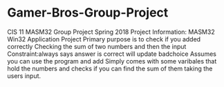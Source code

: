 # Gamer-Bros-Group-Project
CIS 11 MASM32 Group Project Spring 2018
Project Information: MASM32 Win32 Application Project
Primary purpose is to check if you added correctly 
Checking the sum of two numbers and then the input
Constraint:always says answer is correct will update badchoice
Assumes you can use the program and add
Simply comes with some varibales that hold the numbers and checks if you can find the sum of them taking the users input.
